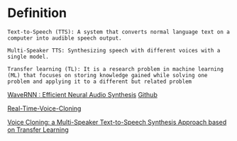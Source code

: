
# Definition
```
Text-to-Speech (TTS): A system that converts normal language text on a computer into audible speech output.

Multi-Speaker TTS: Synthesizing speech with different voices with a single model.

Transfer learning (TL): It is a research problem in machine learning (ML) that focuses on storing knowledge gained while solving one problem and applying it to a different but related problem

```
[WaveRNN : Efficient Neural Audio Synthesis](https://arxiv.org/pdf/1802.08435v1)
[Github](https://github.com/fatchord/WaveRNN)


[Real-Time-Voice-Cloning](https://github.com/CorentinJ/Real-Time-Voice-Cloning?tab=readme-ov-file)


[Voice Cloning: a Multi-Speaker Text-to-Speech Synthesis Approach based on Transfer Learning](https://arxiv.org/pdf/2102.05630)